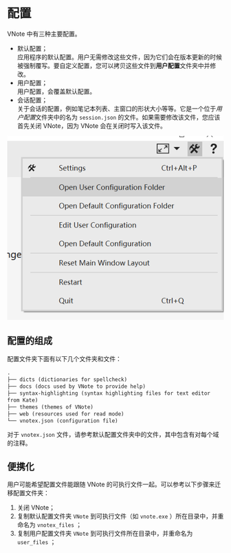 # 配置
VNote 中有三种主要配置。

* 默认配置；  
应用程序的默认配置。用户无需修改这些文件，因为它们会在版本更新的时候被强制覆写。要自定义配置，您可以拷贝这些文件到**用户配置**文件夹中并修改。
* 用户配置；  
用户配置，会覆盖默认配置。
* 会话配置；  
关于会话的配置，例如笔记本列表、主窗口的形状大小等等。它是一个位于*用户配置*文件夹中的名为 `session.json` 的文件。如果需要修改该文件，您应该首先关闭 VNote，因为 VNote 会在关闭时写入该文件。

![](vx_images/306805229881.png)
## 配置的组成
配置文件夹下面有以下几个文件夹和文件：

```
.
├── dicts (dictionaries for spellcheck)
├── docs (docs used by VNote to provide help)
├── syntax-highlighting (syntax highlighting files for text editor from Kate)
├── themes (themes of VNote)
├── web (resources used for read mode)
└── vnotex.json (configuration file)
```

对于 `vnotex.json` 文件，请参考默认配置文件夹中的文件，其中包含有对每个域的注释。

## 便携化
用户可能希望配置文件能跟随 VNote 的可执行文件一起。可以参考以下步骤来迁移配置文件夹：

1. 关闭 VNote；
2. 复制默认配置文件夹 `VNote` 到可执行文件（如 `vnote.exe` ）所在目录中，并重命名为 `vnotex_files` ；
3. 复制用户配置文件夹 `VNote` 到可执行文件所在目录中，并重命名为 `user_files` ；

